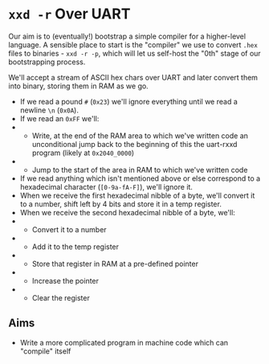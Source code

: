 # `xxd -r` Over UART

Our aim is to (eventually!) bootstrap a simple compiler for a higher-level language. A sensible place to start is the "compiler" we use to convert `.hex` files to binaries - `xxd -r -p`, which will let us self-host the "0th" stage of our bootstrapping process.

We'll accept a stream of ASCII hex chars over UART and later convert them into binary, storing them in RAM as we go.

- If we read a pound `#` (`0x23`) we'll ignore everything until we read a newline `\n` (`0x0A`).
- If we read an `0xFF` we'll:
- - Write, at the end of the RAM area to which we've written code an unconditional jump back to the beginning of this the uart-rxxd program (likely at `0x2040_0000`)
- - Jump to the start of the area in RAM to which we've written code
- If we read anything which isn't mentioned above or else correspond to a hexadecimal character (`[0-9a-fA-F]`), we'll ignore it.
- When we receive the first hexadecimal nibble of a byte, we'll convert it to a number, shift left by 4 bits and store it in a temp register.
- When we receive the second hexadecimal nibble of a byte, we'll:
- - Convert it to a number
- - Add it to the temp register
- - Store that register in RAM at a pre-defined pointer
- - Increase the pointer
- - Clear the register

## Aims

- Write a more complicated program in machine code which can "compile" itself